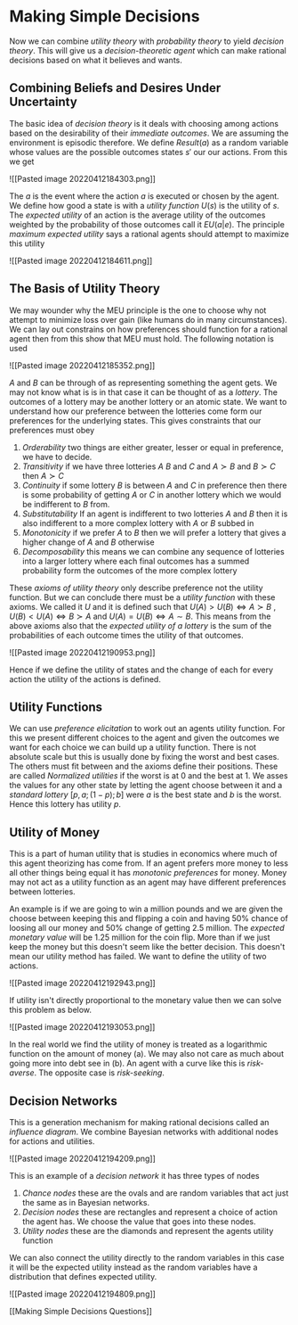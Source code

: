 # Making Simple Decisions
Now we can combine *utility theory* with *probability theory* to yield *decision theory*. This will give us a *decision-theoretic agent* which can make rational decisions based on what it believes and wants.

## Combining Beliefs and Desires Under Uncertainty
The basic idea of *decision theory* is it deals with choosing among actions based on the desirability of their *immediate outcomes*. We are assuming the environment is episodic therefore. We define $Result(a)$ as a random variable whose values are the possible outcomes states $s'$ our our actions. From this we get

![[Pasted image 20220412184303.png]]

The $a$ is the event where the action $a$ is executed or chosen by the agent. We define how good a state is with a *utility function* $U(s)$ is the utility of $s$. The *expected utility* of an action is the average utility of the outcomes weighted by the probability of those outcomes call it $EU(a|e)$. The principle *maximum expected utility* says a rational agents should attempt to maximize this utility

![[Pasted image 20220412184611.png]]

## The Basis of Utility Theory
We may wounder why the MEU principle is the one to choose why not attempt to minimize loss over gain (like humans do in many circumstances). We can lay out constrains on how preferences should function for a rational agent then from this show that MEU must hold. The following notation is used 

![[Pasted image 20220412185352.png]]

$A$ and $B$ can be through of as representing something the agent gets. We may not know what is is in that case it can be thought of as a *lottery*. The outcomes of a lottery may be another lottery or an atomic state. We want to understand how our preference between the lotteries come form our preferences for the underlying states. This gives constraints that our preferences must obey

1. *Orderability* two things are either greater, lesser or equal in preference, we have to decide.
2. *Transitivity* if we have three lotteries $A$ $B$ and $C$ and $A\succ B$ and $B\succ C$ then $A\succ C$
3. *Continuity* if some lottery $B$ is between $A$ and $C$ in preference then there is some probability of getting $A$ or $C$ in another lottery which we would be indifferent to $B$ from.
4. *Substitutability* If an agent is indifferent to two lotteries $A$ and $B$ then it is also indifferent to a more complex lottery with $A$ or $B$ subbed in
5. *Monotonicity* if we prefer $A$ to $B$ then we will prefer a lottery that gives a higher change of $A$ and $B$ otherwise
6. *Decomposability* this means we can combine any sequence of lotteries into a larger lottery where each final outcomes has a summed probability form the outcomes of the more complex lottery

These *axioms of utility theory* only describe preference not the utility function. But we can conclude there must be a *utility function* with these axioms. We called it $U$ and it is defined such that $U(A)>U(B)\iff A\succ B$ , $U(B)<U(A)\iff B\succ A$ and $U(A)=U(B)\iff A\sim B$. This means from the above axioms also that the *expected utility of a lottery* is the sum of the probabilities of each outcome times the utility of that outcomes.

![[Pasted image 20220412190953.png]]

Hence if we define the utility of states and the change of each for every action the utility of the actions is defined.

## Utility Functions
We can use *preference elicitation* to work out an agents utility function. For this we present different choices to the agent and given the outcomes we want for each choice we can build up a utility function. There is not absolute scale but this is usually done by fixing the worst and best cases. The others must fit between and the axioms define their positions. These are called *Normalized utilities* if the worst is at 0 and the best at 1. We asses the values for any other state by letting the agent choose between it and a *standard lottery* $[p,a;(1-p);b]$ were $a$ is the best state and $b$ is the worst. Hence this lottery has utility $p$.

## Utility of Money
This is a part of human utility that is studies in economics where much of this agent theorizing has come from. If an agent prefers more money to less all other things being equal it has *monotonic preferences* for money. Money may not act as a utility function as an agent may have different preferences between lotteries.

An example is if we are going to win a million pounds and we are given the choose between keeping this and flipping a coin and having 50% chance of loosing all our money and 50% change of getting 2.5 million. The *expected monetary value* will be 1.25 million for the coin flip. More than if we just keep the money  but this doesn't seem like the better decision. This doesn't mean our utility method has failed. We want to define the utility of two actions.

![[Pasted image 20220412192943.png]]

If utility isn't directly proportional to the monetary value then we can solve this problem as below.

![[Pasted image 20220412193053.png]]

In the real world we find the utility of money is treated as a logarithmic function on the amount of money (a). We may also not care as much about going more into debt see in (b). An agent with a curve like this is *risk-averse*. The opposite case is *risk-seeking*.

## Decision Networks
This is a generation mechanism for making rational decisions called an *influence diagram*. We combine Bayesian networks with additional nodes for actions and utilities.

![[Pasted image 20220412194209.png]]

This is an example of a *decision network* it has three types of nodes

1. *Chance nodes* these are the ovals and are random variables that act just the same as in Bayesian networks.
2. *Decision nodes* these are rectangles and represent a choice of action the agent has. We choose the value that goes into these nodes.
3. *Utility nodes* these are the diamonds and represent the agents utility function

We can also connect the utility directly to the random variables in this case it will be the expected utility instead as the random variables have a distribution that defines expected utility.

![[Pasted image 20220412194809.png]]

[[Making Simple Decisions Questions]]
